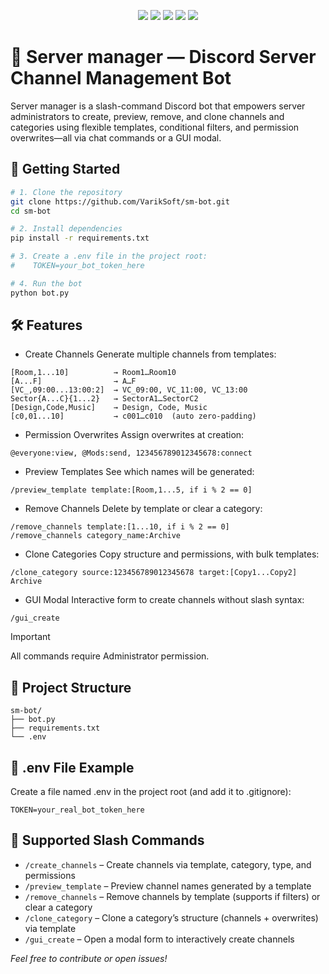 <p align="center"> <img src="https://img.shields.io/badge/version-1.0.0-blue?style=flat-square" /> <img src="https://img.shields.io/badge/status-beta-yellow?style=flat-square" /> <img src="https://img.shields.io/badge/license-MIT-green?style=flat-square" /> <img src="https://img.shields.io/badge/python-3.10+-blue?style=flat-square&logo=python" /> <img src="https://img.shields.io/badge/discord.py-2.x-blueviolet?style=flat-square&logo=discord" /> </p>

# 🔧 Server manager — Discord Server Channel Management Bot
Server manager is a slash-command Discord bot that empowers server administrators to create, preview, remove, and clone channels and categories using flexible templates, conditional filters, and permission overwrites—all via chat commands or a GUI modal.

## 🚀 Getting Started
```bash
# 1. Clone the repository
git clone https://github.com/VarikSoft/sm-bot.git
cd sm-bot

# 2. Install dependencies
pip install -r requirements.txt

# 3. Create a .env file in the project root:
#    TOKEN=your_bot_token_here

# 4. Run the bot
python bot.py
```

## 🛠️ Features
- Create Channels
Generate multiple channels from templates:
```
[Room,1...10]          → Room1…Room10  
[A...F]                → A…F  
[VC_,09:00...13:00:2]  → VC_09:00, VC_11:00, VC_13:00  
Sector{A...C}{1...2}   → SectorA1…SectorC2  
[Design,Code,Music]    → Design, Code, Music  
[c0,01...10]           → c001…c010  (auto zero-padding)
```

- Permission Overwrites
Assign overwrites at creation:

```
@everyone:view, @Mods:send, 123456789012345678:connect
```

- Preview Templates
See which names will be generated:
```
/preview_template template:[Room,1...5, if i % 2 == 0]
```
- Remove Channels
Delete by template or clear a category:

```
/remove_channels template:[1...10, if i % 2 == 0]
/remove_channels category_name:Archive
```

- Clone Categories
Copy structure and permissions, with bulk templates:

```
/clone_category source:123456789012345678 target:[Copy1...Copy2] Archive
```

- GUI Modal
Interactive form to create channels without slash syntax:

```
/gui_create
```

> [!IMPORTANT]
> All commands require Administrator permission.

## 📁 Project Structure
```
sm-bot/
├── bot.py
├── requirements.txt
└── .env
```

## 🔐 .env File Example
Create a file named .env in the project root (and add it to .gitignore):

```
TOKEN=your_real_bot_token_here
```

## 💬 Supported Slash Commands
- `/create_channels` – Create channels via template, category, type, and permissions
- `/preview_template` – Preview channel names generated by a template
- `/remove_channels` – Remove channels by template (supports if filters) or clear a category
- `/clone_category` – Clone a category’s structure (channels + overwrites) via template
- `/gui_create` – Open a modal form to interactively create channels

*Feel free to contribute or open issues!*
